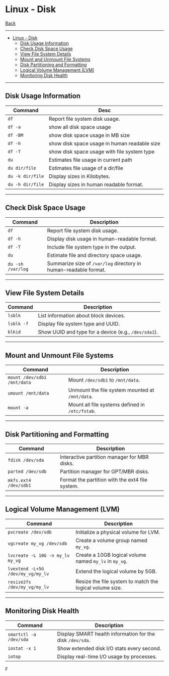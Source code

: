 # Linux - Disk

[Back](../../index.md)

---

- [Linux - Disk](#linux---disk)
  - [Disk Usage Information](#disk-usage-information)
  - [Check Disk Space Usage](#check-disk-space-usage)
  - [View File System Details](#view-file-system-details)
  - [Mount and Unmount File Systems](#mount-and-unmount-file-systems)
  - [Disk Partitioning and Formatting](#disk-partitioning-and-formatting)
  - [Logical Volume Management (LVM)](#logical-volume-management-lvm)
  - [Monitoring Disk Health](#monitoring-disk-health)

---

## Disk Usage Information

| Command          | Desc                                         |
| ---------------- | -------------------------------------------- |
| `df`             | Report file system disk usage.               |
| `df -a`          | show all disk space usage                    |
| `df -BM`         | show disk space usage in MB size             |
| `df -h`          | show disk space usage in human readable size |
| `df -T`          | show disk space usage with file system type  |
| `du`             | Estimates file usage in current path         |
| `du dir/file`    | Estimates file usage of a dir/file           |
| `du -k dir/file` | Display sizes in Kilobytes.                  |
| `du -h dir/file` | Display sizes in human readable format.      |

---

## Check Disk Space Usage

| Command           | Description                                                      |
| ----------------- | ---------------------------------------------------------------- |
| `df`              | Report file system disk usage.                                   |
| `df -h`           | Display disk usage in human-readable format.                     |
| `df -T`           | Include file system type in the output.                          |
| `du`              | Estimate file and directory space usage.                         |
| `du -sh /var/log` | Summarize size of `/var/log` directory in human-readable format. |



---

## View File System Details

| Command    | Description                                          |
| ---------- | ---------------------------------------------------- |
| `lsblk`    | List information about block devices.                |
| `lsblk -f` | Display file system type and UUID.                   |
| `blkid`    | Show UUID and type for a device (e.g., `/dev/sda1`). |

---

## Mount and Unmount File Systems

| Command                     | Description                                     |
| --------------------------- | ----------------------------------------------- |
| `mount /dev/sdb1 /mnt/data` | Mount `/dev/sdb1` to `/mnt/data`.               |
| `umount /mnt/data`          | Unmount the file system mounted at `/mnt/data`. |
| `mount -a`                  | Mount all file systems defined in `/etc/fstab`. |

---

## Disk Partitioning and Formatting

| Command               | Description                                     |
| --------------------- | ----------------------------------------------- |
| `fdisk /dev/sda`      | Interactive partition manager for MBR disks.    |
| `parted /dev/sdb`     | Partition manager for GPT/MBR disks.            |
| `mkfs.ext4 /dev/sdb1` | Format the partition with the ext4 file system. |

---

## Logical Volume Management (LVM)

| Command                           | Description                                              |
| --------------------------------- | -------------------------------------------------------- |
| `pvcreate /dev/sdb`               | Initialize a physical volume for LVM.                    |
| `vgcreate my_vg /dev/sdb`         | Create a volume group named `my_vg`.                     |
| `lvcreate -L 10G -n my_lv my_vg`  | Create a 10GB logical volume named `my_lv` in `my_vg`.   |
| `lvextend -L+5G /dev/my_vg/my_lv` | Extend the logical volume by 5GB.                        |
| `resize2fs /dev/my_vg/my_lv`      | Resize the file system to match the logical volume size. |

---

## Monitoring Disk Health

| Command                | Description                                               |
| ---------------------- | --------------------------------------------------------- |
| `smartctl -a /dev/sda` | Display SMART health information for the disk `/dev/sda`. |
| `iostat -x 1`          | Show extended disk I/O stats every second.                |
| `iotop`                | Display real-time I/O usage by processes.                 |

F

